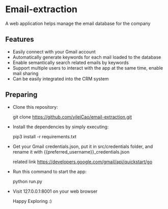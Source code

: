 
# Email-extraction

A web application helps manage the email database for the company

## Features

- Easily connect with your Gmail account
- Automatically generate keywords for each mail loaded to the database
- Enable semantically search related emails by keywords
- Support multiple users to interact with the app at the same time, enable mail sharing
- Can be easily integrated into the CRM system

## Preparing

- Clone this repository:
  
  git clone https://github.com/yileiCao/email-extraction.git

- Install the dependencies by simply executing:
  
  pip3 install -r requirements.txt

- Get your Gmail credentials.json, put it in src/credentials folder, and rename it with {{preferred_username}}_credentials.json
  
  related link https://developers.google.com/gmail/api/quickstart/go 

- Run this command to start the app:
  
  python run.py 

- Visit 127.0.0.1:8001 on your web browser
  
  Happy Exploring :)


